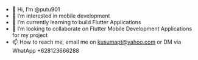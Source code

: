 - 👋 Hi, I’m @putu901
- 👀 I’m interested in mobile development
- 🌱 I’m currently learning to build Flutter Applications
- 💞️ I’m looking to collaborate on Flutter Mobile Development Applications for my project
- 📫 How to reach me, email me on kusumapt@yahoo.com or DM via WhatApp +628123666288

<!---
putu901/putu901 is a ✨ special ✨ repository because its `README.md` (this file) appears on your GitHub profile.
You can click the Preview link to take a look at your changes.
--->
